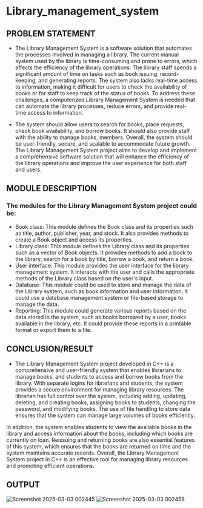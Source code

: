 # Library_management_system

## PROBLEM STATEMENT
 
* The Library Management System is a software solution that automates the processes involved in managing a library. The current manual system used by the library is time-consuming and prone to errors, which affects the efficiency of the library operations. The library staff spends a significant amount of time on tasks such as book issuing, record-keeping, and generating reports. The system also lacks real-time access to information, making it difficult for users to check the availability of books or for staff to keep track of the status of books. To address these challenges, a computerized Library Management System is needed that can automate the library processes, reduce errors, and provide real-time access to information.

* The system should allow users to search for books, place requests, check book availability, and borrow books. It should also provide staff with the ability to manage books, members. Overall, the system should be user-friendly, secure, and scalable to accommodate future growth. The Library Management System project aims to develop and implement a comprehensive software solution that will enhance the efficiency of the library operations and improve the user experience for both staff and users.

## MODULE DESCRIPTION

### The modules for the Library Management System project could be:

* Book class: This module defines the Book class and its properties such as title, author,
publisher, year, and stock. It also provides methods to create a Book object and access its
properties.
* Library class: This module defines the Library class and its properties such as a vector of
Book objects. It provides methods to add a book to the library, search for a book by title,
borrow a book, and return a book.
* User interface: This module provides the user interface for the library management system. It
interacts with the user and calls the appropriate methods of the Library class based on the
user's input.
* Database: This module could be used to store and manage the data of the Library system, such
as book information and user information. It could use a database management system or
file-based storage to manage the data.
* Reporting: This module could generate various reports based on the data stored in the system,
such as books borrowed by a user, books available in the library, etc. It could provide these
reports in a printable format or export them to a file.


## CONCLUSION/RESULT

* The Library Management System project developed in C++ is a comprehensive and
user-friendly system that enables librarians to manage books, and students to access and
borrow books from the library. With separate logins for librarians and students, the system
provides a secure environment for managing library resources. The librarian has full control
over the system, including adding, updating, deleting, and creating books, assigning books to
students, changing the password, and modifying books. The use of file handling to store data
ensures that the system can manage large volumes of books efficiently.

In addition, the system enables students to view the available books in the library and access
information about the books, including which books are currently on loan. Reissuing and
returning books are also essential features of this system, which ensures that the books are
returned on time and the system maintains accurate records. Overall, the Library Management
System project in C++ is an effective tool for managing library resources and promoting
efficient operations.

## OUTPUT


![Screenshot 2025-03-03 002445](https://github.com/user-attachments/assets/1edd136e-1d36-4ce7-833b-92f5cd73d0ab)
![Screenshot 2025-03-03 002458](https://github.com/user-attachments/assets/6c36a3d7-dd82-4305-b89f-5ec4141b5ec4)


